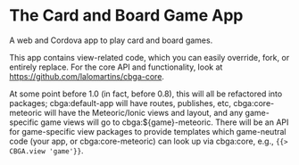 The Card and Board Game App
===========================

A web and Cordova app to play card and board games.

This app contains view-related code, which you can easily override, fork, or
entirely replace. For the core API and functionality, look at
https://github.com/lalomartins/cbga-core.

At some point before 1.0 (in fact, before 0.8), this will all be refactored
into packages; cbga:default-app will have routes, publishes, etc,
cbga:core-meteoric will have the Meteoric/Ionic views and layout, and any
game-specific game views will go to cbga:${game}-meteoric. There will be an API
for game-specific view packages to provide templates which game-neutral code
(your app, or cbga:core-meteoric) can look up via cbga:core, e.g.,
`{{> CBGA.view 'game'}}`.
